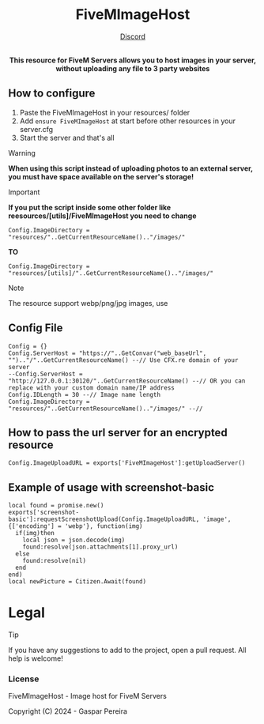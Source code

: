<h1 align='center'><strong>FiveMImageHost</strong></h1>
<div align='center'><a href='https://https://discord.gg/4GV6a335ae/'>Discord</a><br><br><p><b>This resource for FiveM Servers allows you to host images in your server, without uploading any file to 3 party websites</b></p></div>

## How to configure
  1. Paste the FiveMImageHost in your resources/ folder
  2. Add ```ensure FiveMImageHost``` at start before other resources in your server.cfg
  3. Start the server and that's all

> [!WARNING]
> **When using this script instead of uploading photos to an external server, you must have space available on the server's storage!**

> [!IMPORTANT]
> **If you put the script inside some other folder like reesources/[utils]/FiveMImageHost you need to change**
> 
> ```Config.ImageDirectory = "resources/"..GetCurrentResourceName().."/images/"```
> 
> **TO**
> 
> ```Config.ImageDirectory = "resources/[utils]/"..GetCurrentResourceName().."/images/"```

> [!NOTE]
> The resource support webp/png/jpg images, use 

## Config File
```
Config = {}
Config.ServerHost = "https://"..GetConvar("web_baseUrl", "").."/"..GetCurrentResourceName() --// Use CFX.re domain of your server
--Config.ServerHost = "http://127.0.0.1:30120/"..GetCurrentResourceName() --// OR you can replace with your custom domain name/IP address
Config.IDLength = 30 --// Image name length
Config.ImageDirectory = "resources/"..GetCurrentResourceName().."/images/" --//
```

## How to pass the url server for an encrypted resource
```
Config.ImageUploadURL = exports['FiveMImageHost']:getUploadServer()
```

## Example of usage with screenshot-basic
```
local found = promise.new()
exports['screenshot-basic']:requestScreenshotUpload(Config.ImageUploadURL, 'image', {['encoding'] = 'webp'}, function(img)
  if(img)then
    local json = json.decode(img)
    found:resolve(json.attachments[1].proxy_url)
  else
    found:resolve(nil)
  end
end)
local newPicture = Citizen.Await(found)
```

# Legal

> [!TIP]
> If you have any suggestions to add to the project, open a pull request.
> All help is welcome!

### License
FiveMImageHost - Image host for FiveM Servers

Copyright (C) 2024 - Gaspar Pereira
